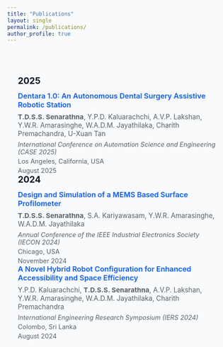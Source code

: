 ```yaml
---
title: "Publications"
layout: single
permalink: /publications/
author_profile: true
---
```

<html lang="en">
<head>
<meta charset="utf-8" />
<meta name="viewport" content="width=device-width,initial-scale=1" />
<title>Publications — Sanjaya Senarathna</title>
<style>
:root{--bg:#f8fafc;--card:#ffffff;--muted:#586169;--accent:#0b5cff}
html,body{height:100%;margin:0;font-family:Inter, system-ui, -apple-system, "Segoe UI", Roboto, "Helvetica Neue", Arial; background:var(--bg);color:#0b1220}
.wrap{max-width:1100px;margin:48px auto;padding:24px}
h1{font-size:1.6rem;margin:0 0 8px}
p.lead{margin:0 0 24px;color:var(--muted)}


.year-section{margin:28px 0}
.year-header{display:flex;align-items:baseline;gap:12px}
.year-header h2{margin:0;font-size:1.25rem}
.pub-list{list-style:none;padding:0;margin:12px 0 0}


.pub{background:var(--card);border-radius:12px;padding:20px 24px;margin:16px 0;box-shadow:0 4px 14px rgba(11,17,32,0.06)}
.title{margin:0 0 8px;font-weight:600}
.title a{color:var(--accent);text-decoration:none}
.title a:hover{text-decoration:underline}
.authors{margin:0 0 6px;color:var(--muted);font-size:0.95rem}
.conference{margin:0 0 4px;color:var(--muted);font-size:0.9rem;font-style:italic}
.location{margin:0 0 4px;color:var(--muted);font-size:0.9rem}
.date{margin:0;color:var(--muted);font-size:0.9rem}


@media (max-width:520px){.wrap{padding:16px} .title{font-size:0.98rem}}
</style>
</head>
<body>
<main class="wrap" id="publications">


<!-- 2025 -->
<section class="year-section" aria-labelledby="year-2025">
<div class="year-header">
<h2 id="year-2025">2025</h2>
</div>


<ul class="pub-list">
<li class="pub" id="pub-dentara-2025">
<h3 class="title"><a href="https://doi.org/10.1109/CASE58245.2025.11164109" target="_blank" rel="noopener noreferrer">Dentara 1.0: An Autonomous Dental Surgery Assistive Robotic Station</a></h3>
<p class="authors"><strong>T.D.S.S. Senarathna</strong>, Y.P.D. Kaluarachchi, A.V.P. Lakshan, Y.W.R. Amarasinghe, W.A.D.M. Jayathilaka, Charith Premachandra, U-Xuan Tan</p>
<p class="conference">International Conference on Automation Science and Engineering (CASE 2025)</p>
<p class="location">Los Angeles, California, USA</p>
<p class="date">August 2025</p>
</li>
</ul>
</section>


<!-- 2024 -->
<section class="year-section" aria-labelledby="year-2024">
<div class="year-header">
<h2 id="year-2024">2024</h2>
</div>


<ul class="pub-list">
<li class="pub" id="pub-mems-2024">
<h3 class="title"><a href="https://doi.org/10.1109/IECON55916.2024.10905143" target="_blank" rel="noopener noreferrer">Design and Simulation of a MEMS Based Surface Profilometer</a></h3>
<p class="authors"><strong>T.D.S.S. Senarathna</strong>, S.A. Kariyawasam, Y.W.R. Amarasinghe, W.A.D.M. Jayathilaka</p>
<p class="conference">Annual Conference of the IEEE Industrial Electronics Society (IECON 2024)</p>
<p class="location">Chicago, USA</p>
<p class="date">November 2024</p>
</li>


<li class="pub" id="pub-hybrid-2024">
<h3 class="title"><a href="https://doi.org/10.1007/978-981-96-1399-1_22" target="_blank" rel="noopener noreferrer">A Novel Hybrid Robot Configuration for Enhanced Accessibility and Space Efficiency</a></h3>
<p class="authors">Y.P.D. Kaluarachchi, <strong>T.D.S.S. Senarathna</strong>, A.V.P. Lakshan, Y.W.R. Amarasinghe, W.A.D.M. Jayathilaka, Charith Premachandra</p>
<p class="conference">International Engineering Research Symposium (IERS 2024)</p>
<p class="location">Colombo, Sri Lanka</p>
<p class="date">August 2024</p>
</li>
</ul>
</section>


</main>
</body>
</html>
